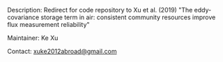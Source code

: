 Description: Redirect for code repository to Xu et al. (2019) "The eddy-covariance storage term in air: consistent community resources improve flux measurement reliability"

Maintainer: Ke Xu

Contact: xuke2012abroad@gmail.com